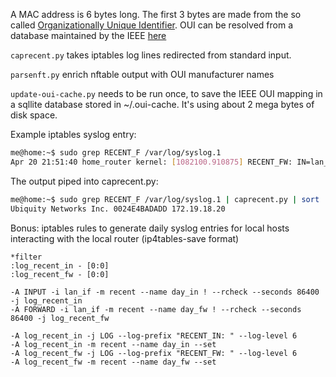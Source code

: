 A MAC address is 6 bytes long.
The first 3 bytes are made from the so called [Organizationally Unique Identifier](https://en.wikipedia.org/wiki/Organizationally_unique_identifier).
OUI can be resolved from a database maintained by the IEEE [here](http://standards-oui.ieee.org/oui/oui.txt)

`caprecent.py` takes iptables log lines redirected from standard input.

`parsenft.py` enrich nftable output with OUI manufacturer names

`update-oui-cache.py` needs to be run once, to save the IEEE OUI mapping in a sqllite database stored in ~/.oui-cache. It's using about 2 mega bytes of disk space.

Example iptables syslog entry:
```bash session
me@home:~$ sudo grep RECENT_F /var/log/syslog.1
Apr 20 21:51:40 home_router kernel: [1082100.910875] RECENT_FW: IN=lan_if OUT=wan_if MAC=00:01:23:45:67:89:00:24:e4:ba:da:dd:08:00 SRC=172.19.18.20 DST=1.1.1.1 LEN=76 TOS=0x00 PREC=0x00 TTL=63 ID=31113 DF PROTO=UDP SPT=37368 DPT=53 LEN=56
```

The output piped into caprecent.py:
```bash session
me@home:~$ sudo grep RECENT_F /var/log/syslog.1 | caprecent.py | sort | uniq
Ubiquity Networks Inc. 0024E4BADADD 172.19.18.20
```

Bonus: iptables rules to generate daily syslog entries for local hosts interacting with the local router (ip4tables-save format)
```
*filter
:log_recent_in - [0:0]
:log_recent_fw - [0:0]

-A INPUT -i lan_if -m recent --name day_in ! --rcheck --seconds 86400 -j log_recent_in
-A FORWARD -i lan_if -m recent --name day_fw ! --rcheck --seconds 86400 -j log_recent_fw

-A log_recent_in -j LOG --log-prefix "RECENT_IN: " --log-level 6
-A log_recent_in -m recent --name day_in --set
-A log_recent_fw -j LOG --log-prefix "RECENT_FW: " --log-level 6
-A log_recent_fw -m recent --name day_fw --set
```

